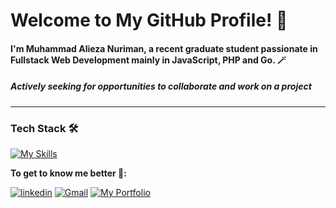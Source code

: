 # Welcome to My GitHub Profile! 👋

#### I'm Muhammad Alieza Nuriman, a recent graduate student passionate in Fullstack Web Development mainly in JavaScript, PHP and Go. 🪄

##### **Actively seeking for opportunities to collaborate and work on a project**
---

### Tech Stack 🛠️

[![My Skills](https://skillicons.dev/icons?i=ts,go,nextjs,react,nodejs,express,nestjs,laravel,prisma,apollo,graphql,postgresql,supabase,docker,azure,ubuntu,vim,githubactions&perline=9)](https://skillicons.dev)

**To get to know me better 👨:** 

[![linkedin](https://img.shields.io/badge/linkedin-3366cc?style=for-the-badge&logo=linkedin&logoColor=white)](https://www.linkedin.com/in/muhammad-alieza-nuriman/)
[![Gmail](https://img.shields.io/badge/Gmail-D14836?style=for-the-badge&logo=gmail&logoColor=white)](mailto:muhammadalieza4@gmail.com)
[![My Portfolio](https://img.shields.io/badge/My_Portfolio-000?style=for-the-badge&logo=https://qkwuqosatleeksadetsa.supabase.co/storage/v1/object/public/logo-bucket/aliezn-icon-dark.webp?t=2024-10-17T12%3A11%3A29.644Z&logoColor=white)](https://aliezan.me)
